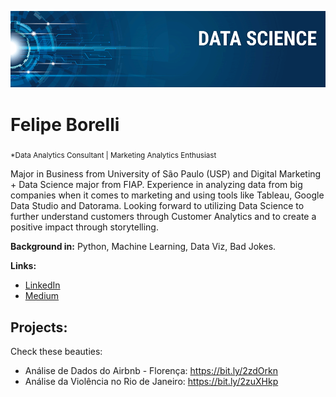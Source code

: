 

<p align="center">
  <img src="banner.png" >
</p>

# Felipe Borelli
<sub>*Data Analytics Consultant | Marketing Analytics Enthusiast</sub>

Major in Business from University of São Paulo (USP) and Digital Marketing + Data Science major from FIAP. 
Experience in analyzing data from big companies when it comes to marketing and using tools like Tableau, Google Data Studio and Datorama.
Looking forward to utilizing Data Science to further understand customers through Customer Analytics and to create a positive impact through storytelling. 

**Background in:** Python, Machine Learning, Data Viz, Bad Jokes.

**Links:**
* [LinkedIn](https://www.linkedin.com/in/felipe-borelli)
* [Medium](https://medium.com/@felipeborelli)


## Projects:
Check these beauties:
* Análise de Dados do Airbnb - Florença: https://bit.ly/2zdOrkn
* Análise da Violência no Rio de Janeiro: https://bit.ly/2zuXHkp
